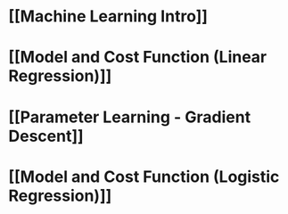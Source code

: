 
# [[Machine Learning Intro]]

# [[Model and Cost Function (Linear Regression)]]

# [[Parameter Learning - Gradient Descent]]

# [[Model and Cost Function (Logistic Regression)]]

